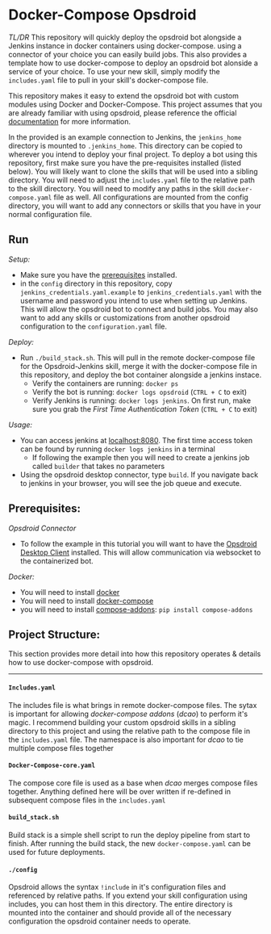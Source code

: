 # Docker-Compose Opsdroid

*TL/DR*
This repository will quickly deploy the opsdroid bot alongside a Jenkins instance in docker containers using docker-compose. using a connector of your choice you can easily build jobs. This also provides a template how to use docker-compose to deploy an opsdroid bot alonside a service of your choice. To use your new skill, simply modify the `includes.yaml` file to pull in your skill's docker-compose file.

This repository makes it easy to extend the opsdroid bot with custom modules using Docker and Docker-Compose. This project assumes that you are already familiar with using opsdroid, please reference the official [documentation](http://opsdroid.readthedocs.io/en/latest/configuration-reference/) for more information. 

In the provided is an example connection to Jenkins, the `jenkins_home` directory is mounted to `.jenkins_home`. This directory can be copied to wherever you intend to deploy your final project. To deploy a bot using this repository, first make sure you have the pre-requisites installed (listed below). You will likely want to clone the skills that will be used into a sibling directory. You will need to adjust the `includes.yaml` file to the relative path to the skill directory. You will need to modify any paths in the skill `docker-compose.yaml` file as well. All configurations are mounted from the config directory, you will want to add any connectors or skills that you have in your normal configuration file.


## Run

*Setup:*
* Make sure you have the [prerequisites](Prerequisites) installed.
* in the `config` directory in this repository, copy `jenkins_credentials.yaml.example` to `jenkins_credentials.yaml` with the username and password you intend to use when setting up Jenkins. This will allow the opsdroid bot to connect and build jobs. You may also want to add any skills or customizations from another opsdroid configuration to the `configuration.yaml` file.

*Deploy:*
* Run `./build_stack.sh`. This will pull in the remote docker-compose file for the Opsdroid-Jenkins skill, merge it with the docker-compose file in this repository, and deploy the bot container alongside a jenkins instace.
    * Verify the containers are running: `docker ps`
    * Verify the bot is running: `docker logs opsdroid` (`CTRL + C` to exit)
    * Verify Jenkins is running: `docker logs jenkins`. On first run, make sure you grab the *First Time Authentication Token* (`CTRL + C` to exit)
    
*Usage:*
* You can access jenkins at [localhost:8080](http://localhost:8081). The first time access token can be found by running `docker logs jenkins` in a terminal
    * If following the example then you will need to create a jenkins job called `builder` that takes no parameters
* Using the opsdroid desktop connector, type `build`. If you navigate back to jenkins in your browser, you will see the job queue and execute. 


## Prerequisites:

*Opsdroid Connector*
* To follow the example in this tutorial you will want to have the [Opsdroid Desktop Client](https://github.com/opsdroid/opsdroid-desktop) installed. This will allow communication via websocket to the containerized bot.

*Docker:*
* You will need to install [docker](https://docs.docker.com/engine/installation/)
* You will need to install [docker-compose](https://docs.docker.com/compose/install/)
* you will need to install [compose-addons](https://github.com/dnephin/compose-addons): `pip install compose-addons`


## Project Structure:

This section provides more detail into how this repository operates & details how to use docker-compose with opsdroid.

---

#### `Includes.yaml`

The includes file is what brings in remote docker-compose files. The sytax is important for allowing *docker-compose addons* (*dcao*) to perform it's magic. I recommend building your custom opsdroid skills in a sibling directory to this project and using the relative path to the compose file in the `includes.yaml` file. The namespace is also important for *dcao* to tie multiple compose files together

#### `Docker-Compose-core.yaml`

The compose core file is used as a base when *dcao* merges compose files together. Anything defined here will be over written if re-defined in subsequent compose files in the `includes.yaml` 

#### `build_stack.sh`

Build stack is a simple shell script to run the deploy pipeline from start to finish. After running the build stack, the new `docker-compose.yaml` can be used for future deployments.

#### `./config`

Opsdroid allows the syntax `!include` in it's configuration files and referenced by relative paths. If you extend your skill configuration using includes, you can host them in this directory. The entire directory is mounted into the container and should provide all of the necessary configuration the opsdroid container needs to operate. 
